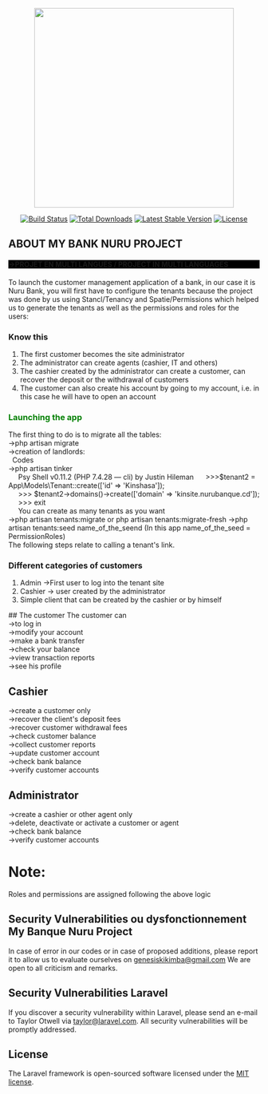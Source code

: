 <p align="center"><a href="https://laravel.com" target="_blank"><img src="https://raw.githubusercontent.com/laravel/art/master/logo-lockup/5%20SVG/2%20CMYK/1%20Full%20Color/laravel-logolockup-cmyk-red.svg" width="400"></a></p>

<p align="center">
<a href="https://travis-ci.org/laravel/framework"><img src="https://travis-ci.org/laravel/framework.svg" alt="Build Status"></a>
<a href="https://packagist.org/packages/laravel/framework"><img src="https://img.shields.io/packagist/dt/laravel/framework" alt="Total Downloads"></a>
<a href="https://packagist.org/packages/laravel/framework"><img src="https://img.shields.io/packagist/v/laravel/framework" alt="Latest Stable Version"></a>
<a href="https://packagist.org/packages/laravel/framework"><img src="https://img.shields.io/packagist/l/laravel/framework" alt="License"></a>
</p>

## ABOUT MY BANK NURU PROJECT 
<h4 style="background: black">->PROJET EN MULTI LANGUES / PROJECT IN MULTI LANGUAGES</h4>
To launch the customer management application of a bank, in our case it is Nuru Bank, you will first have to configure the tenants  because the project was done by us using Stancl/Tenancy and Spatie/Permissions which helped us to generate the tenants as well as the permissions and roles for the users:
<p><h3>Know this</h3>
<ol>
  <li>The first customer becomes the site administrator</li>
  <li>The administrator can create agents (cashier, IT and others)</li>
  <li>The cashier created by the administrator can create a customer, can recover the deposit or the withdrawal of customers</li>
  <li>The customer can also create his account by going to my account, i.e. in this case he will have to open an account</li>
 </ol>
 <p>
 <p>
    <h3 style="color: green">Launching the app</h3>
    The first thing to do is to migrate all the tables:<br>
    ->php artisan migrate<br>
    ->creation of landlords:
        <br>&nbsp;&nbsp;Codes<br>
        ->php artisan tinker<br>
       &nbsp;&nbsp;&nbsp;&nbsp; Psy Shell v0.11.2 (PHP 7.4.28 — cli) by Justin Hileman
       &nbsp;&nbsp;&nbsp;&nbsp; >>>$tenant2 = App\Models\Tenant::create(['id' => 'Kinshasa']);<br>
       &nbsp;&nbsp;&nbsp;&nbsp; >>> $tenant2->domains()->create(['domain' => 'kinsite.nurubanque.cd']);<br>
       &nbsp;&nbsp;&nbsp;&nbsp; >>> exit<br>
        &nbsp;&nbsp;&nbsp;&nbsp; You can create as many tenants as you want<br>
    ->php artisan tenants:migrate or php artisan tenants:migrate-fresh
    ->php artisan tenants:seed name_of_the_seend (In this app name_of_the_seed = PermissionRoles)<br>
   The following steps relate to calling a tenant's link.<br>
 </p>
 <p>
    <h3>Different categories of customers</h3>
    <ol>
    <li>Admin ->First user to log into the tenant site</li>
    <li>Cashier -> user created by the administrator</li>
    <li>Simple client that can be created by the cashier or by himself</li>
    </ol>
</p>
## The customer
The customer can <br>
->to log in<br>
->modify your account<br>
->make a bank transfer<br>
->check your balance<br>
->view transaction reports<br>
->see his profile<br>

## Cashier

->create a customer only<br>
->recover the client's deposit fees<br>
->recover customer withdrawal fees<br>
->check customer balance<br>
->collect customer reports<br>
->update customer account<br>
->check bank balance<br>
->verify customer accounts<br>
## Administrator

->create a cashier or other agent only<br>
->delete, deactivate or activate a customer or agent<br>
->check bank balance<br>
->verify customer accounts<br>
<h1>Note:</h1>
Roles and permissions are assigned following the above logic

## Security Vulnerabilities ou dysfonctionnement My Banque Nuru Project
In case of error in our codes or in case of proposed additions, please report it to allow us to evaluate ourselves on [genesiskikimba@gmail.com](mailto:genesiskikimba@gmail.com)
We are open to all criticism and remarks.
## Security Vulnerabilities Laravel

If you discover a security vulnerability within Laravel, please send an e-mail to Taylor Otwell via [taylor@laravel.com](mailto:taylor@laravel.com). All security vulnerabilities will be promptly addressed.

## License

The Laravel framework is open-sourced software licensed under the [MIT license](https://opensource.org/licenses/MIT).

